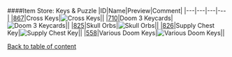 ####Item Store: Keys & Puzzle
|ID|Name|Preview|Comment|
|---|---|---|---|
|[867](https://github.com/alexey-lysiuk/Realm667-AAA-Cache/raw/master/data/0867.zip)|Cross Keys|![Cross Keys](http://www.realm667.com/images/content/repository/itemstore/CrossKeys.png)||
|[710](https://github.com/alexey-lysiuk/Realm667-AAA-Cache/raw/master/data/0710.zip)|Doom 3 Keycards|![Doom 3 Keycards](http://www.realm667.com/images/content/repository/itemstore/D3KeyCards.png)||
|[825](https://github.com/alexey-lysiuk/Realm667-AAA-Cache/raw/master/data/0825.zip)|Skull Orbs|![Skull Orbs](http://www.realm667.com/images/content/repository/itemstore/SkullOrbs.png)||
|[826](https://github.com/alexey-lysiuk/Realm667-AAA-Cache/raw/master/data/0826.zip)|Supply Chest Key|![Supply Chest Key](http://www.realm667.com/images/content/repository/itemstore/SupplyChestKey.png)||
|[558](https://github.com/alexey-lysiuk/Realm667-AAA-Cache/raw/master/data/0558.zip)|Various Doom Keys|![Various Doom Keys](http://www.realm667.com/images/content/repository/itemstore/VariousKeys.png)||

[Back to table of content](../readme.md)
